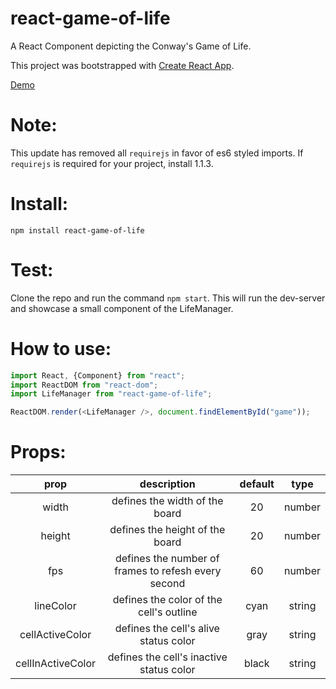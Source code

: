 
# react-game-of-life
A React Component depicting the Conway's Game of Life.

This project was bootstrapped with [Create React App](https://github.com/facebookincubator/create-react-app).

[Demo](https://lamdav.github.io/react-game-of-life/)

# Note:
This update has removed all `requirejs` in favor of es6 styled imports. If `requirejs` is required for your project, install 1.1.3.

# Install:
`npm install react-game-of-life`

# Test:
Clone the repo and run the command `npm start`.
This will run the dev-server and showcase a small component of the LifeManager.

# How to use:
```javascript
import React, {Component} from "react";
import ReactDOM from "react-dom";
import LifeManager from "react-game-of-life";

ReactDOM.render(<LifeManager />, document.findElementById("game"));
```

# Props:
| prop              | description                                         | default | type   |
|:-----------------:|:---------------------------------------------------:|:-------:|:------:|
| width             | defines the width of the board                      | 20      | number |
| height            | defines the height of the board                     | 20      | number |
| fps               | defines the number of frames to refesh every second | 60      | number |
| lineColor         | defines the color of the cell's outline             | cyan    | string |
| cellActiveColor   | defines the cell's alive status color               | gray    | string |
| cellInActiveColor | defines the cell's inactive status color            | black   | string |
